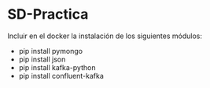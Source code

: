 # SD-Practica
Incluir en el docker la instalación de los siguientes módulos:
- pip install pymongo
- pip install json
- pip install kafka-python
- pip install confluent-kafka